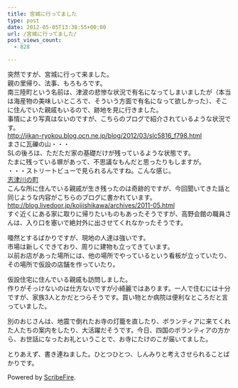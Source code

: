 ```yaml
---
title: 宮城に行ってました
type: post
date: 2012-05-05T13:38:55+00:00
url: /宮城に行ってました/
post_views_count:
  - 828

---
```

突然ですが、宮城に行って来ました。  
親の里帰り、法事、もろもろです。  
南三陸町という名前は、津波の悲惨な状況で有名になってしまいましたが（本当は海産物の美味しいところで、そういう方面で有名になって欲しかった）、そこに住んでいた親戚もいるので、跡地を見に行きました。  
事情により写真はないのですが、こちらのブログで紹介されているような状況です。  
<a target="_blank" href="http://jikan-ryokou.blog.ocn.ne.jp/blog/2012/03/slc5816_f798.html">http://jikan-ryokou.blog.ocn.ne.jp/blog/2012/03/slc5816_f798.html</a>  
まさに瓦礫の山・・・  
SLの後ろは、ただただ家の基礎だけが残っているような状態です。  
たまに残っている塀があって、不思議なもんだと思ったりもしますが。  
・・・ストリートビューで見られるんですね。こんな感じ。  
<a target="_blank" href="http://maps.google.co.jp/maps?q=%E5%AE%AE%E5%9F%8E%E7%9C%8C%E6%9C%AC%E5%90%89%E9%83%A1%E5%8D%97%E4%B8%89%E9%99%B8%E7%94%BA%E5%BF%97%E6%B4%A5%E5%B7%9D&hl=ja&ie=UTF8&ll=38.674597,141.447859&spn=0.004741,0.008819&sll=38.674638,141.450326&sspn=0.009549,0.017638&oq=%E5%BF%97%E6%B4%A5%E5%B7%9D%E3%80%80%E9%AD%9A%E5%B8%82&brcurrent=3,0x5f88fbfea6208b03:0x8722533769a3e449,1&brv=25.1-fa8ed276_c3147e72_ccf32e81_040c821b_76b35545&gl=jp&hnear=%E5%AE%AE%E5%9F%8E%E7%9C%8C%E6%9C%AC%E5%90%89%E9%83%A1%E5%8D%97%E4%B8%89%E9%99%B8%E7%94%BA%E5%BF%97%E6%B4%A5%E5%B7%9D&t=m&layer=c&cbll=38.675097,141.447218&panoid=_Bm-CIFQqD6TV1_V2BqkhA&cbp=12,282.89,,0,-4.71&z=17">志津川の町</a>  
こんな所に住んでいる親戚が生き残ったのは奇跡的ですが、今回聞いてきた話と同じような内容がこちらのブログに書かれています。  
<a target="_blank" href="http://blog.livedoor.jp/kojiishikawa/archives/2011-05.html">http://blog.livedoor.jp/kojiishikawa/archives/2011-05.html</a>  
すぐ近くにある家に取りに帰りたいものもあったそうですが、高野会館の職員さんは、入り口を塞いで絶対外に出させてくれなかったそうです。

唖然とするばかりですが、現地の人達は強いです。  
市場は新しくできており、周りに建物も立ってきています。  
以前お店があった場所には、他の場所でやっているという看板が立っていたり、その場所で仮設の店舗を作っていたり。

仮設住宅に住んでいる親戚も訪問しました。  
作りがそっけないのは仕方ないですが小綺麗ではあります。一人で住むには十分ですが、家族3人とかだとつらそうです。買い物とか病院は便利なところだと言っていました。

別のおじさんは、地震で倒れたお寺の灯籠を直したり、ボランティアに来てくれた人たちの案内をしたり、大活躍だそうです。今日、四国のボランティアの方から、お世話になったお礼ということで、お寺にたけのこが届いてました。

とりあえず、書き連ねました。ひとつひとつ、しんみりと考えさせられることばかりです。

<p class="scribefire-powered">
  Powered by <a href="http://www.scribefire.com/">ScribeFire</a>.
</p>